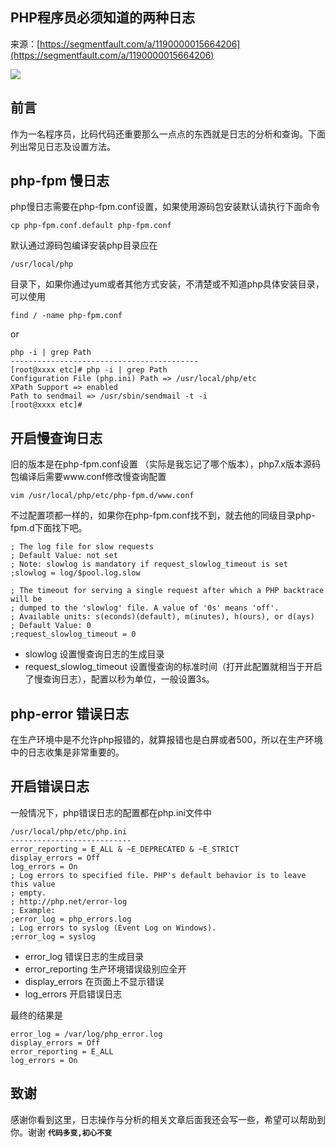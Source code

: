 ## PHP程序员必须知道的两种日志

来源：[https://segmentfault.com/a/1190000015664206](https://segmentfault.com/a/1190000015664206)

![][0]
## 前言

作为一名程序员，比码代码还重要那么一点点的东西就是日志的分析和查询。下面列出常见日志及设置方法。
## php-fpm 慢日志

php慢日志需要在php-fpm.conf设置，如果使用源码包安装默认请执行下面命令

```
cp php-fpm.conf.default php-fpm.conf
```

默认通过源码包编译安装php目录应在

```
/usr/local/php
```

目录下，如果你通过yum或者其他方式安装，不清楚或不知道php具体安装目录，可以使用

```
find / -name php-fpm.conf
```

or

```
php -i | grep Path
------------------------------------------
[root@xxxx etc]# php -i | grep Path
Configuration File (php.ini) Path => /usr/local/php/etc
XPath Support => enabled
Path to sendmail => /usr/sbin/sendmail -t -i
[root@xxxx etc]#
```
## 开启慢查询日志

旧的版本是在php-fpm.conf设置 （实际是我忘记了哪个版本），php7.x版本源码包编译后需要www.conf修改慢查询配置

```
vim /usr/local/php/etc/php-fpm.d/www.conf
```

不过配置项都一样的，如果你在php-fpm.conf找不到，就去他的同级目录php-fpm.d下面找下吧。

```
; The log file for slow requests
; Default Value: not set
; Note: slowlog is mandatory if request_slowlog_timeout is set
;slowlog = log/$pool.log.slow

; The timeout for serving a single request after which a PHP backtrace will be
; dumped to the 'slowlog' file. A value of '0s' means 'off'.
; Available units: s(econds)(default), m(inutes), h(ours), or d(ays)
; Default Value: 0
;request_slowlog_timeout = 0

```


* slowlog 设置慢查询日志的生成目录
* request_slowlog_timeout 设置慢查询的标准时间（打开此配置就相当于开启了慢查询日志），配置以秒为单位，一般设置3s。


## php-error 错误日志

在生产环境中是不允许php报错的，就算报错也是白屏或者500，所以在生产环境中的日志收集是非常重要的。
## 开启错误日志

一般情况下，php错误日志的配置都在php.ini文件中

```
/usr/local/php/etc/php.ini
---------------------------
error_reporting = E_ALL & ~E_DEPRECATED & ~E_STRICT
display_errors = Off
log_errors = On
; Log errors to specified file. PHP's default behavior is to leave this value
; empty.
; http://php.net/error-log
; Example:
;error_log = php_errors.log
; Log errors to syslog (Event Log on Windows).
;error_log = syslog
```


* error_log 错误日志的生成目录
* error_reporting 生产环境错误级别应全开
* display_errors 在页面上不显示错误
* log_errors 开启错误日志


最终的结果是

```
error_log = /var/log/php_error.log
display_errors = Off
error_reporting = E_ALL
log_errors = On
```
## 致谢

感谢你看到这里，日志操作与分析的相关文章后面我还会写一些，希望可以帮助到你。谢谢
 **`代码多变,初心不变`** 

[0]: https://segmentfault.comhttps://blog.fastrun.cn/wp-content/uploads/2018/07/74072834b3e92ffc915ddd9e2cd3a936.png